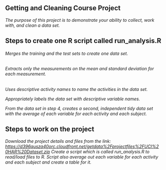 ## Getting and Cleaning Course Project
*The purpose of this project is to demonstrate your ability to collect, work with, and clean a data set.*

## Steps to create one R script called run_analysis.R 
###### Merges the training and the test sets to create one data set.

###### Extracts only the measurements on the mean and standard deviation for each measurement.

*Uses descriptive activity names to name the activities in the data set.*

*Appropriately labels the data set with descriptive variable names.*

*From the data set in step 4, creates a second, independent tidy data set with the average of each variable for each activity and each subject.*

## Steps to work on the project
*Download the project details and files from the link: https://d396qusza40orc.cloudfront.net/getdata%2Fprojectfiles%2FUCI%20HAR%20Dataset.zip*
*Create a script which is called run_analysis.R to read/load files to R. Script also average out each variable for each activity and each subject and create a table for it.*
